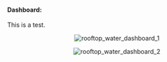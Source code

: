 #### Dashboard:

This is a test.

<p align="center">
	<img src="./Workbook/dashboard_1" alt="rooftop_water_dashboard_1">
</p>

<p align="center">
	<img src="./Workbook/dashboard_2" alt="rooftop_water_dashboard_2">
</p>

